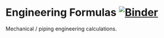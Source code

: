 # Engineering Formulas [![Binder](https://mybinder.org/badge_logo.svg)](https://mybinder.org/v2/gh/lachlanmonty/engineering_formulas/HEAD)

Mechanical / piping engineering calculations.
